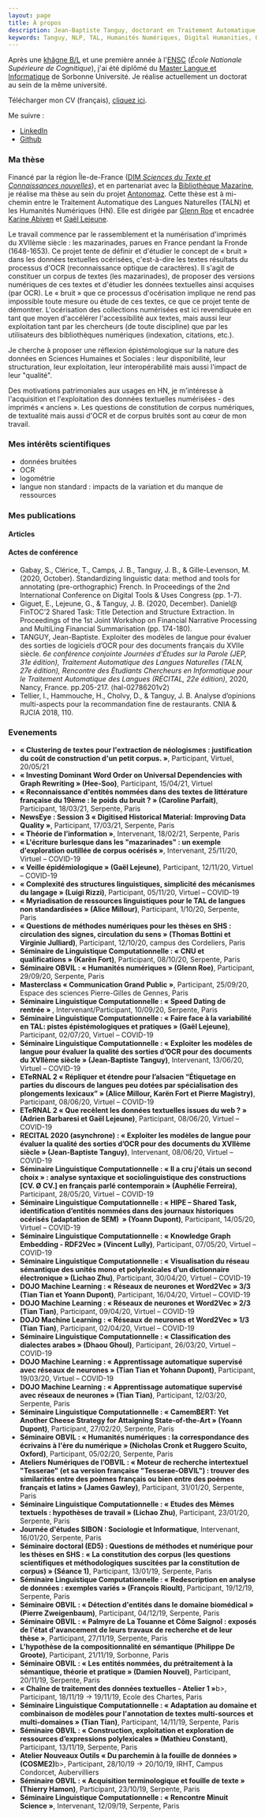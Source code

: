 ```yaml
---
layout: page
title: À propos
description: Jean-Baptiste Tanguy, doctorant en Traitement Automatique des Langues à Sorbonne Université
keywords: Tanguy, NLP, TAL, Humanités Numériques, Digital Humanities, OCR, français pré-classique, pre-classical French, Mazarinades
---
```


Après une [khâgne B/L](http://www.prepabl.fr/spip.php?rubrique9) et une première année à l'[ENSC](https://ensc.bordeaux-inp.fr/fr) (<i>École Nationale Supérieure
de Cognitique</i>), j'ai été diplômé du [Master Langue et Informatique](http://vof.paris-sorbonne.fr/fr/index/master-XB/arts-lettres-langues-ALL/master-sciences-du-langage-langue-et-informatique-program-mscla1l-613/m2-sclan-langue-et-informatique-subprogram-m2lg13-19.html) de Sorbonne Université. 
Je réalise actuellement un doctorat au sein de la même université.


Télécharger mon CV (français), <a href="./assets/cv_jbtanguy_fr.pdf" download="cv_jbtanguy">cliquez ici</a>.

Me suivre :
- [LinkedIn](www.linkedin.com/in/jean-baptiste-tanguy-a08977118)
- [Github](https://github.com/jbtanguy/)

### Ma thèse

Financé par la région Île-de-France ([DIM <i>Sciences du Texte et Connaissances nouvelles</i>](http://www.dim-humanites-numeriques.fr/)), et en partenariat avec 
la [Bibliothèque Mazarine](https://www.bibliotheque-mazarine.fr/fr/), je réalise ma thèse au sein du projet 
[Antonomaz](http://stih-sorbonne-universite.fr/dokuwiki/doku.php?id=antonomaz). Cette thèse est à mi-chemin entre le Traitement 
Automatique des Langues Naturelles (TALN) et les Humanités Numériques (HN). Elle est dirigée par [Glenn Roe](http://www.glennroe.net/) et encadrée 
[Karine Abiven](http://www.iufrance.fr/les-membres-de-liuf/membre/1833-karine-abiven.html) et 
[Gaël Lejeune](https://www.lejeunegael.fr/). 

Le travail commence par le rassemblement et la numérisation d'imprimés du XVIIème siècle : les mazarinades, parues en 
France pendant la Fronde (1648-1653). 
Ce projet tente de définir et d'étudier le concept de « bruit » dans les données textuelles océrisées, c'est-à-dire les textes résultats du processus d'OCR (reconnaissance optique de caractères). Il s'agit de constituer un corpus de textes (les mazarinades), de proposer des versions numériques de ces textes et d'étudier les données textuelles ainsi acquises (par OCR). Le « bruit » que ce processus d'océrisation implique ne rend pas impossible toute mesure ou étude de ces textes, ce que ce projet tente de démontrer. L'océrisation des collections numérisées est ici revendiquée en tant que moyen d'accélérer l'accessibilité aux textes, mais aussi leur exploitation tant par les chercheurs (de toute discipline) que par les utilisateurs des bibliothèques numériques (indexation, citations, etc.). 

Je cherche à proposer une réflexion épistémologique sur la nature des données en Sciences Humaines et Sociales : leur disponibilité, leur structuration, 
leur exploitation, leur interopérabilité mais aussi l'impact de leur "qualité".

Des motivations patrimoniales aux usages en HN, je m'intéresse à l'acquisition et l'exploitation des données textuelles numérisées - des imprimés « anciens ». Les questions de constitution de corpus numériques, de textualité mais aussi d'OCR et de corpus bruités sont au cœur de mon travail. 


### Mes intérêts scientifiques

- données bruitées
- OCR
- logométrie
- langue non standard : impacts de la variation et du manque de ressources

### Mes publications
#### Articles

#### Actes de conférence
- Gabay, S., Clérice, T., Camps, J. B., Tanguy, J. B., & Gille-Levenson, M. (2020, October). Standardizing linguistic data: method and tools for annotating (pre-orthographic) French. In Proceedings of the 2nd International Conference on Digital Tools & Uses Congress (pp. 1-7).
- Giguet, E., Lejeune, G., & Tanguy, J. B. (2020, December). Daniel@ FinTOC’2 Shared Task: Title Detection and Structure Extraction. In Proceedings of the 1st Joint Workshop on Financial Narrative Processing and MultiLing Financial Summarisation (pp. 174-180).
- TANGUY, Jean-Baptiste. Exploiter des modèles de langue pour évaluer des sorties de logiciels d’OCR pour des documents français du XVIIe siècle. <i>6e conférence conjointe Journées d'Études sur la Parole (JEP, 31e édition), Traitement Automatique des Langues Naturelles (TALN, 27e édition), Rencontre des Étudiants Chercheurs en Informatique pour le Traitement Automatique des Langues (RÉCITAL, 22e édition)</i>, 2020, Nancy, France. pp.205-217. ⟨hal-02786201v2⟩
- Tellier, I., Hammouche, H., Cholvy, D., & Tanguy, J. B. Analyse d’opinions multi-aspects pour la recommandation fine de restaurants. CNIA & RJCIA 2018, 110.

### Evenements
- <b>« Clustering de textes pour l'extraction de néologismes : justification du coût de construction d'un petit corpus. »</b>, Participant, Virtuel, 20/05/21
- <b>« Investing Dominant Word Order on Universal Dependencies with Graph Rewriting » (Hee-Soo)</b>, Participant, 15/04/21, Virtuel
- <b>« Reconnaissance d'entités nommées dans des textes de littérature française du 19ème : le poids du bruit ? » (Caroline Parfait)</b>, Participant, 18/03/21, Serpente, Paris
- <b>NewsEye : Session 3 « Digitised Historical Material: Improving Data Quality »</b>, Participant, 17/03/21, Serpente, Paris
- <b>« Théorie de l’information »</b>, Intervenant, 18/02/21, Serpente, Paris
- <b>« L'écriture burlesque dans les "mazarinades" : un exemple d'exploration outillée de corpus océrisés »</b>, Intervenant, 25/11/20, Virtuel – COVID-19
- <b>« Veille épidémiologique » (Gaël Lejeune)</b>, Participant, 12/11/20, Virtuel – COVID-19
- <b>« Complexité des structures linguistiques, simplicité des mécanismes du langage » (Luigi Rizzi)</b>, Participant, 05/11/20, Virtuel – COVID-19
- <b>« Myriadisation de ressources linguistiques pour le TAL de langues non standardisées » (Alice Millour)</b>, Participant, 1/10/20, Serpente, Paris
- <b>« Questions de méthodes numériques pour les thèses en SHS : circulation des signes, circulation du sens » (Thomas Bottini et Virginie Julliard)</b>, Participant, 12/10/20, campus des Cordeliers, Paris
- <b>Séminaire de Linguistique Computationnelle : « CNU et qualifications » (Karën Fort)</b>, Participant, 08/10/20, Serpente, Paris
- <b>Séminaire OBVIL : « Humanités numériques » (Glenn Roe)</b>, Participant, 29/09/20, Serpente, Paris
- <b>Masterclass « Communication Grand Public »</b>, Participant, 25/09/20, Espace des sciences Pierre-Gilles de Gennes, Paris
- <b>Séminaire Linguistique Computationnelle : « Speed Dating de rentrée » </b>, Intervenant/Participant, 10/09/20, Serpente, Paris
- <b>Séminaire Linguistique Computationnelle : « Faire face à la variabilité en TAL: pistes épistémologiques et pratiques » (Gaël Lejeune)</b>, Participant, 02/07/20, Virtuel – COVID-19
- <b>Séminaire Linguistique Computationnelle : « Exploiter les modèles de langue pour évaluer la qualité des sorties d’OCR pour des documents du XVIIème siècle » (Jean-Baptiste Tanguy)</b>, Intervenant, 13/06/20, Virtuel – COVID-19
- <b>ETeRNAL 2 « Répliquer et étendre pour l’alsacien “Étiquetage en parties du discours de langues peu dotées par spécialisation des plongements lexicaux” » (Alice Millour, Karën Fort et Pierre Magistry)</b>, Participant, 08/06/20, Virtuel – COVID-19
- <b>ETeRNAL 2 « Que recèlent les données textuelles issues du web ? » (Adrien Barbaresi et Gaël Lejeune)</b>, Participant, 08/06/20, Virtuel – COVID-19
- <b>RECITAL 2020 (asynchrone) : « Exploiter les modèles de langue pour évaluer la qualité des sorties d’OCR pour des documents du XVIIème siècle » (Jean-Baptiste Tanguy)</b>, Intervenant, 08/06/20, Virtuel – COVID-19
- <b>Séminaire Linguistique Computationnelle : « Il a cru j'étais un second choix » : analyse syntaxique et sociolinguistique des constructions [CV. Ø CV.] en français parlé contemporain » (Auphélie Ferreira)</b>, Participant, 28/05/20, Virtuel – COVID-19
- <b>Séminaire Linguistique Computationnelle : « HIPE – Shared Task, identification d’entités nommées dans des journaux historiques océrisés (adaptation de SEM)  » (Yoann Dupont)</b>, Participant, 14/05/20, Virtuel – COVID-19
- <b>Séminaire Linguistique Computationnelle : « Knowledge Graph Embedding - RDF2Vec » (Vincent Lully)</b>, Participant, 07/05/20, Virtuel – COVID-19
- <b>Séminaire Linguistique Computationnelle : « Visualisation du réseau sémantique des unités mono et polylexicales d’un dictionnaire électronique » (Lichao Zhu)</b>, Participant, 30/04/20, Virtuel – COVID-19
- <b>DOJO Machine Learning : « Réseaux de neurones et Word2Vec » 3/3 (Tian Tian et Yoann Dupont)</b>, Participant, 16/04/20, Virtuel – COVID-19
- <b>DOJO Machine Learning : « Réseaux de neurones et Word2Vec » 2/3 (Tian Tian)</b>, Participant, 09/04/20, Virtuel – COVID-19
- <b>DOJO Machine Learning : « Réseaux de neurones et Word2Vec » 1/3 (Tian Tian)</b>, Participant, 02/04/20, Virtuel – COVID-19
- <b>Séminaire Linguistique Computationnelle : « Classification des dialectes arabes » (Dhaou Ghoul)</b>, Participant, 26/03/20, Virtuel – COVID-19
- <b>DOJO Machine Learning : « Apprentissage automatique supervisé avec réseaux de neurones » (Tian Tian et Yohann Dupont)</b>, Participant, 19/03/20, Virtuel – COVID-19
- <b>DOJO Machine Learning : « Apprentissage automatique supervisé avec réseaux de neurones » (Tian Tian)</b>, Participant, 12/03/20, Serpente, Paris
- <b>Séminaire Linguistique Computationnelle : « CamemBERT: Yet Another Cheese Strategy for Attaigning State-of-the-Art » (Yoann Dupont)</b>, Participant, 27/02/20, Serpente, Paris
- <b>Séminaire OBVIL : « Humanités numériques : la correspondance des écrivains à l'ère du numérique » (Nicholas Cronk et Ruggero Scuito, Oxford)</b>, Participant, 05/02/20, Serpente, Paris
- <b>Ateliers Numériques de l’OBVIL : « Moteur de recherche intertextuel "Tesserae" (et sa version française "Tesserae-OBVIL") : trouver des similarités entre des poèmes français ou bien entre des poèmes français et latins » (James Gawley)</b>, Participant, 31/01/20, Serpente, Paris
- <b>Séminaire Linguistique Computationnelle : « Etudes des Mèmes textuels : hypothèses de travail » (Lichao Zhu)</b>, Participant, 23/01/20, Serpente, Paris
- <b>Journée d'études SIBON : Sociologie et Informatique</b>, Intervenant, 16/01/20, Serpente, Paris 
- <b>Séminaire doctoral (ED5) : Questions de méthodes et numérique pour les thèses en SHS : « La constitution des corpus (les questions scientifiques et méthodologiques suscitées par la constitution de corpus) » (Séance 1)</b>, Participant, 13/01/19, Serpente, Paris
- <b>Séminaire Linguistique Computationnelle : « Redescription en analyse de données : exemples variés » (François Rioult)</b>, Participant, 19/12/19, Serpente, Paris
- <b>Séminaire OBVIL : « Détection d'entités dans le domaine biomédical » (Pierre Zweigenbaum)</b>, Participant, 04/12/19, Serpente, Paris
- <b>Séminaire OBVIL : « Palmyre de La Touanne et Côme Saignol : exposés de l'état d'avancement de leurs travaux de recherche et de leur thèse »</b>, Participant, 27/11/19, Serpente, Paris
- <b>L'hypothèse de la compositionnalité en sémantique (Philippe De Groote)</b>, Participant, 21/11/19, Sorbonne, Paris
- <b>Séminaire OBVIL : « Les entités nommées, du prétraitement à la sémantique, théorie et pratique » (Damien Nouvel)</b>, Participant, 20/11/19, Serpente, Paris
- <b>« Chaîne de traitement des données textuelles - Atelier 1 »</b>b>, Participant, 18/11/19 → 19/11/19, Ecole des Chartes, Paris
- <b>Séminaire Linguistique Computationnelle : « Adaptation au domaine et combinaison de modèles pour l'annotation de textes multi-sources et multi-domaines » (Tian Tian)</b>, Participant, 14/11/19, Serpente, Paris
- <b>Séminaire OBVIL : « Construction, exploitation et exploration de ressources d’expressions polylexicales » (Mathieu Constant)</b>, Participant, 13/11/19, Serpente, Paris
- <b>Atelier Nouveaux Outils « Du parchemin à la fouille de données » (COSME2)</b>b>, Participant, 28/10/19 → 20/10/19, IRHT, Campus Condorcet, Aubervilliers
- <b>Séminaire OBVIL : « Acquisition terminologique et fouille de texte » (Thierry Hamon)</b>, Participant, 23/10/19, Serpente, Paris
- <b>Séminaire Linguistique Computationnelle : « Rencontre Minuit Science »</b>, Intervenant, 12/09/19, Serpente, Paris